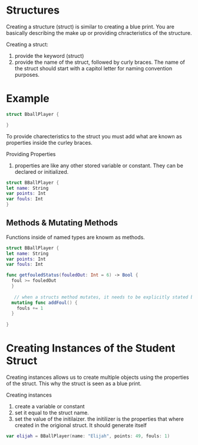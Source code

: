 # Structures

Creating a structure (struct) is similar to creating a blue print. You are basically describing the make up or providing chracteristics of the structure.

Creating a struct:
1. provide the keyword (struct) 
2. provide the name of the struct, followed by curly braces. The name of the struct should start with a capitol letter for naming convention purposes. 

# Example
``` swift
struct BballPlayer {

}
```


To provide charecteristics to the struct you must add what are known as properties inside the curley braces.

Providing Properties
1.  properties are like any other stored variable or constant. They can be declared or initialized.  

``` swift
struct BBallPlayer {
let name: String
var points: Int
var fouls: Int
}
```

## Methods & Mutating Methods
Functions inside of named types are knowm as methods. 

``` swift
struct BBallPlayer {
let name: String
var points: Int
var fouls: Int

func getfouledStatus(fouledOut: Int = 6) -> Bool {
  foul >= fouledOut
  }
  
   // when a structs method mutates, it needs to be explicitly stated by using the "mutating" key word before "func".
  mutating func addFoul() {
    fouls += 1
  }
  
}
```

# Creating Instances of the Student Struct
Creating instances allows us to create multiple objects using the properties of the struct. This why the struct is seen as a blue print. 

Creating instances
1. create a variable or constant 
2. set it equal to the struct name.
3. set the value of the initilaizer. the initilizer is the properties that where created in the origional struct. It should generate itself

``` swift
var elijah = BBallPlayer(name: "Elijah", points: 49, fouls: 1)

```



